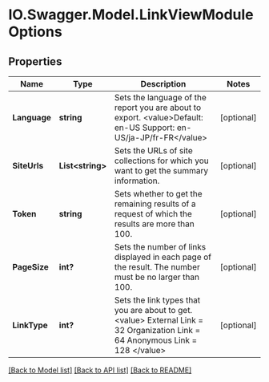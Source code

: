 # IO.Swagger.Model.LinkViewModuleOptions
## Properties

Name | Type | Description | Notes
------------ | ------------- | ------------- | -------------
**Language** | **string** | Sets the language of the report you are about to export.  &lt;value&gt;Default: en-US Support: en-US/ja-JP/fr-FR&lt;/value&gt; | [optional] 
**SiteUrls** | **List&lt;string&gt;** | Sets the URLs of site collections for which you want to get the summary information. | [optional] 
**Token** | **string** | Sets whether to get the remaining results of a request of which the results are more than 100. | [optional] 
**PageSize** | **int?** | Sets the number of links displayed in each page of the result. The number must be no larger than 100. | [optional] 
**LinkType** | **int?** |  Sets the link types that you are about to get.   &lt;value&gt;  External Link &#x3D; 32  Organization Link &#x3D; 64  Anonymous Link &#x3D; 128  &lt;/value&gt; | [optional] 

[[Back to Model list]](../README.md#documentation-for-models) [[Back to API list]](../README.md#documentation-for-api-endpoints) [[Back to README]](../README.md)

